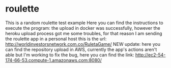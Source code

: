 # roulette
This is a random roulette test example
Here you can find the instructions to execute the program:
the upload in docker was successfully, however the heroku upload process got me some troubles, for that reason I am sending the roulette app in a personal host
this is the url: http://worldinvestorsnetwork.com.co/RuletaGame/
NEW update: here you can find the repository upload in AWS, currently the app's actions aren't able but I'm working to fix the bug, here you can find the link: http://ec2-54-174-66-53.compute-1.amazonaws.com:8080/
